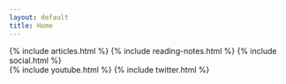 ```yaml
---
layout: default
title: Home
---   
```


<div class="col-md-6">
    {% include articles.html %}
    {% include reading-notes.html %}
    {% include social.html %}
<!--     {% include instagram.html %} -->
</div>

<div class="col-md-6">
    {% include youtube.html %}
    {% include twitter.html %}
</div>